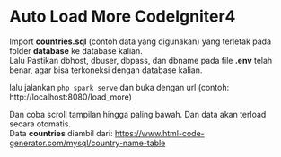 # Auto Load More CodeIgniter4

Import **countries.sql** (contoh data yang digunakan) yang terletak pada folder **database** ke database kalian.<br/>
Lalu Pastikan dbhost, dbuser, dbpass, dan dbname pada file **.env** telah benar, agar bisa terkoneksi dengan database kalian.

lalu jalankan ``` php spark serve ``` dan buka dengan url (contoh: http://localhost:8080/load_more)

Dan coba scroll tampilan hingga paling bawah. Dan data akan terload secara otomatis.<br/>
Data **countries** diambil dari: https://www.html-code-generator.com/mysql/country-name-table
